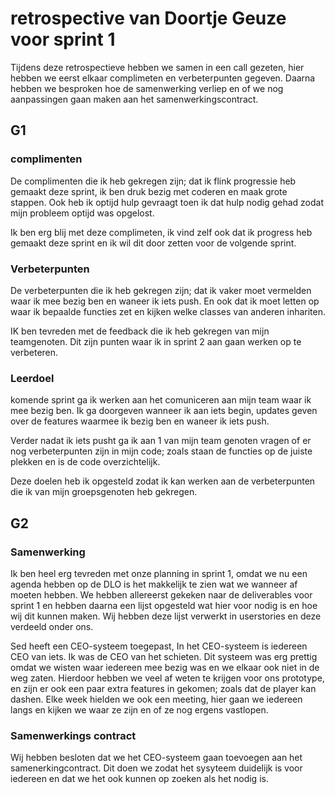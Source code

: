 # retrospective van Doortje Geuze voor sprint 1

Tijdens deze retrospectieve hebben we samen in een call gezeten, hier hebben we eerst elkaar complimeten en verbeterpunten gegeven. Daarna hebben we besproken hoe de samenwerking verliep en of we nog aanpassingen gaan maken aan het samenwerkingscontract.

## G1

### complimenten
De complimenten die ik heb gekregen zijn; dat ik flink progressie heb gemaakt deze sprint, ik ben druk bezig met coderen en maak grote stappen. Ook heb ik optijd hulp gevraagt toen ik dat hulp nodig gehad zodat mijn probleem optijd was opgelost.

Ik ben erg blij met deze complimeten, ik vind zelf ook dat ik progress heb gemaakt deze sprint en ik wil dit door zetten voor de volgende sprint.

### Verbeterpunten
De verbeterpunten die ik heb gekregen zijn; dat ik vaker moet vermelden waar ik mee bezig ben en waneer ik iets push. En ook dat ik moet letten op waar ik bepaalde functies zet en kijken welke classes van anderen inhariten. 

IK ben tevreden met de feedback die ik heb gekregen van mijn teamgenoten. Dit zijn punten waar ik in sprint 2 aan gaan werken op te verbeteren.

### Leerdoel
komende sprint ga ik werken aan het comuniceren aan mijn team waar ik mee bezig ben. Ik ga doorgeven wanneer ik aan iets begin, updates geven over de features waarmee ik bezig ben en waneer ik iets push.

Verder nadat ik iets pusht ga ik aan 1 van mijn team genoten vragen of er nog verbeterpunten zijn in mijn code; zoals staan de functies op de juiste plekken en is de code overzichtelijk.

Deze doelen heb ik opgesteld zodat ik kan werken aan de verbeterpunten die ik van mijn groepsgenoten heb gekregen.


## G2

### Samenwerking
Ik ben heel erg tevreden met onze planning in sprint 1, omdat we nu een agenda hebben op de DLO is het makkelijk te zien wat we wanneer af moeten hebben. We hebben allereerst gekeken naar de deliverables voor sprint 1 en hebben daarna een lijst opgesteld wat hier voor nodig is en hoe wij dit kunnen maken. Wij hebben deze lijst verwerkt in userstories en deze verdeeld onder ons. 

Sed heeft een CEO-systeem toegepast, In het CEO-systeem is iedereen CEO van iets. Ik was de CEO van het schieten. Dit systeem was erg prettig omdat we wisten waar iedereen mee bezig was en we elkaar ook niet in de weg zaten. Hierdoor hebben we veel af weten te krijgen voor ons prototype, en zijn er ook een paar extra features in gekomen; zoals dat de player kan dashen. Elke week hielden we ook een meeting, hier gaan we iedereen langs en kijken we waar ze zijn en of ze nog ergens vastlopen.

### Samenwerkings contract
Wij hebben besloten dat we het CEO-systeem gaan toevoegen aan het samenerkingcontract. Dit doen we zodat het sysyteem duidelijk is voor iedereen en dat we het ook kunnen op zoeken als het nodig is.
